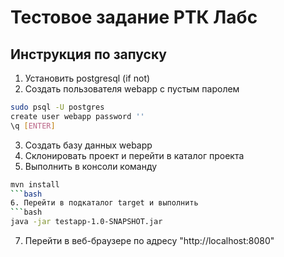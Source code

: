 # Тестовое задание РТК Лабс
## Инструкция по запуску
1. Установить postgresql (if not)
2. Создать пользователя webapp с пустым паролем
```bash
sudo psql -U postgres 
create user webapp password ''
\q [ENTER]
```
3. Создать базу данных webapp
4. Склонировать проект и перейти в каталог проекта
5. Выполнить в консоли команду
```bash
mvn install
```bash
6. Перейти в подкаталог target и выполнить 
```bash
java -jar testapp-1.0-SNAPSHOT.jar
```
7. Перейти в веб-браузере по адресу "http://localhost:8080"
